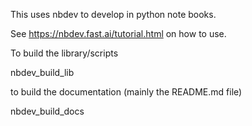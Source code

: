This uses nbdev to develop in python note books.

See https://nbdev.fast.ai/tutorial.html on how to use.

To build the library/scripts

nbdev_build_lib

to build the documentation (mainly the README.md file)

nbdev_build_docs

